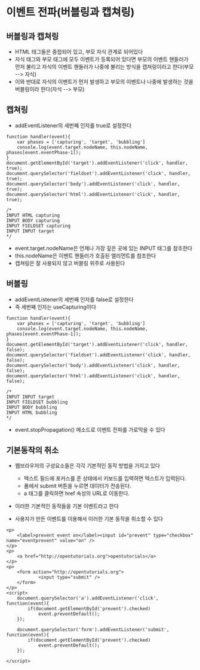 # 이벤트 전파(버블링과 캡쳐링)

## 버블링과 캡쳐링
- HTML 태그들은 중첩되어 있고, 부모 자식 관계로 되어있다
- 자식 태그와 부모 태그에 모두 이벤트가 등록되어 있다면 부모의 이벤트 핸들러가 먼저 불리고 자식의 이벤트 핸들러가 나중에 불리는 방식을 캡쳐링이라고 한다(부모 --> 자식)
- 이와 반대로 자식의 이벤트가 먼저 발생하고 부모의 이벤트나 나중에 발생하는 것을 버블링이라 한다(자식 --> 부모)

## 캡쳐링
- addEventListener의 세번째 인자를 true로 설정한다

```
function handler(event){
    var phases = ['capturing', 'target', 'bubbling']
    console.log(event.target.nodeName, this.nodeName, phases[event.eventPhase-1]);
}
document.getElementById('target').addEventListener('click', handler, true);
document.querySelector('fieldset').addEventListener('click', handler, true);
document.querySelector('body').addEventListener('click', handler, true);
document.querySelector('html').addEventListener('click', handler, true);

/*
INPUT HTML capturing
INPUT BODY capturing
INPUT FIELDSET capturing
INPUT INPUT target
*/
```

- event.target.nodeName은 언제나 가장 깊은 곳에 있는 INPUT 태그를 참조한다
- this.nodeName은 이벤트 핸들러가 호출된 엘리먼트를 참조한다
- 캡쳐링은 잘 사용되지 않고 버블링 위주로 사용된다

## 버블링
- addEventListener의 세번째 인자를 false로 설정한다
- 즉 세번째 인자는 useCapturing이다

```
function handler(event){
    var phases = ['capturing', 'target', 'bubbling']
    console.log(event.target.nodeName, this.nodeName, phases[event.eventPhase-1]);
}
document.getElementById('target').addEventListener('click', handler, false);
document.querySelector('fieldset').addEventListener('click', handler, false);
document.querySelector('body').addEventListener('click', handler, false);
document.querySelector('html').addEventListener('click', handler, false);

/*
INPUT INPUT target
INPUT FIELDSET bubbling
INPUT BODY bubbling
INPUT HTML bubbling
*/
```

- event.stopPropagation() 메소드로 이벤트 전파를 가로막을 수 있다

## 기본동작의 취소
- 웹브라우저의 구성요소들은 각각 기본적인 동작 방법을 가지고 있다
	- 텍스트 필드에 포커스를 준 상태에서 키보드를 입력하면 텍스트가 입력된다.
	- 폼에서 submit 버튼을 누르면 데이터가 전송된다.
	- a 태그를 클릭하면 href 속성의 URL로 이동한다.

- 이러한 기본적인 동작들을 기본 이벤트라고 한다
- 사용자가 만든 이벤트를 이용해서 이러한 기본 동작을 취소할 수 있다

```
<p>
    <label>prevent event on</label><input id="prevent" type="checkbox" name="eventprevent" value="on" />
</p>
<p>
    <a href="http://opentutorials.org">opentutorials</a>
</p>
<p>
    <form action="http://opentutorials.org">
            <input type="submit" />
    </form>
</p>
<script>
    document.querySelector('a').addEventListener('click', function(event){
        if(document.getElementById('prevent').checked)
            event.preventDefault();
    });
     
    document.querySelector('form').addEventListener('submit', function(event){
        if(document.getElementById('prevent').checked)
            event.preventDefault();
    });

</script>
```